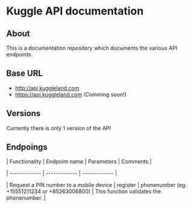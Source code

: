 # Kuggle API documentation
## About
This is a documentation repository which documents the various API endpoints

## Base URL
* http://api.kuggleland.com
* https://api.kuggleland.com (Comming soon!)

## Versions
Currently there is only 1 version of the API

## Endpoings


| Functionality | Endpoint name | Parameters | Comments |

| ------------- | ------------- | ------------- |

| Request a PIN number to a mobile device | register | phonenumber (eg. +15551211234 or +85263006800) | This function validates the phonenumber. |


